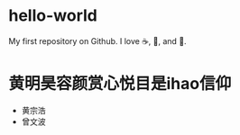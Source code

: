 # hello-world
My first repository on Github.
I love :coffee:, :pizza:, and :rice:. 
# 黄明昊容颜赏心悦目是ihao信仰
- 黄宗浩
- 曾文波
